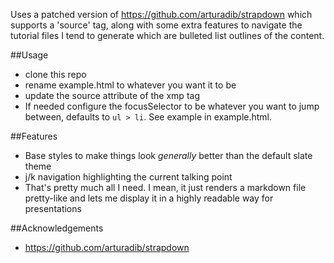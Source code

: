 Uses a patched version of https://github.com/arturadib/strapdown which supports a 'source' tag, along with some extra features to navigate the tutorial files I tend to generate which are bulleted list outlines of the content.

##Usage
* clone this repo
* rename example.html to whatever you want it to be
* update the source attribute of the xmp tag
* If needed configure the focusSelector to be whatever you want to jump between, defaults to `ul > li`. See example in example.html.


##Features
* Base styles to make things look _generally_ better than the default slate theme
* j/k navigation highlighting the current talking point
* That's pretty much all I need. I mean, it just renders a markdown file pretty-like and lets me display it in a highly readable way for presentations

##Acknowledgements
* https://github.com/arturadib/strapdown
